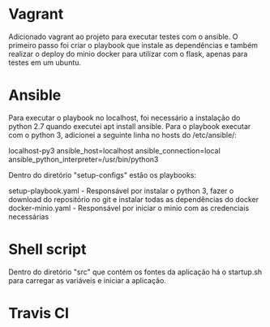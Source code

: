 # Vagrant
Adicionado vagrant ao projeto para executar testes com o ansible.
O primeiro passo foi criar o playbook que instale as dependências e também 
realizar o deploy do minio docker para utilizar com o flask, apenas para testes em um ubuntu.

# Ansible
Para executar o playbook no localhost, foi necessário a instalação do python
2.7 quando executei apt install ansible.
Para o playbook executar com o python 3, adicionei a seguinte linha no hosts do /etc/ansible/:

localhost-py3 ansible_host=localhost ansible_connection=local ansible_python_interpreter=/usr/bin/python3

Dentro do diretório "setup-configs" estão os playbooks:

setup-playbook.yaml - Responsável por instalar o python 3, fazer o download do repositório no git e instalar todas as dependências do docker
docker-minio.yaml - Responsável por iniciar o minio com as credenciais necessárias

# Shell script
Dentro do diretório "src" que contém os fontes da aplicação há o startup.sh para carregar as variáveis e iniciar a aplicação.

# Travis CI

